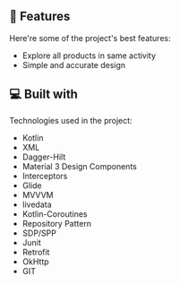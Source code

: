 


<h2>🧐 Features</h2>

Here're some of the project's best features:

*   Explore all products in same activity
*   Simple and accurate design  
  
<h2>💻 Built with</h2>

Technologies used in the project:

*   Kotlin
*   XML
*   Dagger-Hilt
*   Material 3 Design Components
*   Interceptors
*   Glide
*   MVVVM
*   livedata
*   Kotlin-Coroutines
*   Repository Pattern
*   SDP/SPP
*   Junit
*   Retrofit
*   OkHttp
*   GIT
